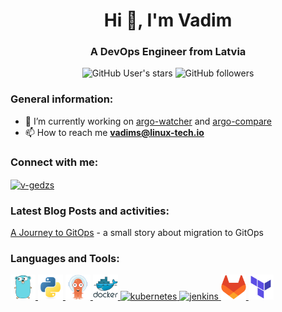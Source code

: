 <h1 align="center">Hi 👋, I'm Vadim</h1>
<h3 align="center">A DevOps Engineer from Latvia</h3>

<p align="center">
<img alt="GitHub User's stars" src="https://img.shields.io/github/stars/shini4i?style=flat-square">
<img alt="GitHub followers" src="https://img.shields.io/github/followers/shini4i?style=flat-square">
</p>

<h3 align="left">General information:</h3>

- 🔭 I’m currently working on [argo-watcher](https://github.com/shini4i/argo-watcher) and [argo-compare](https://github.com/shini4i/argo-compare)
- 📫 How to reach me **vadims@linux-tech.io**

<h3 align="left">Connect with me:</h3>
<p align="left">
<a href="https://linkedin.com/in/v-gedzs" target="blank"><img align="center" src="https://raw.githubusercontent.com/rahuldkjain/github-profile-readme-generator/master/src/images/icons/Social/linked-in-alt.svg" alt="v-gedzs" height="30" width="40" /></a>
</p>

<h3 align="left">Latest Blog Posts and activities:</h3>
<a href="https://medium.com/dyninno/a-journey-to-gitops-9aa445474eb6">A Journey to GitOps</a> - a small story about migration to GitOps

<h3 align="left">Languages and Tools:</h3>
<p align="left"> 
<a href="https://golang.org" target="_blank" rel="noreferrer"> 
<img src="https://raw.githubusercontent.com/devicons/devicon/master/icons/go/go-original.svg" alt="go" width="40" height="40"/> </a> 
<a href="https://www.python.org" target="_blank" rel="noreferrer"> 
<img src="https://raw.githubusercontent.com/devicons/devicon/master/icons/python/python-original.svg" alt="python" width="40" height="40"/> </a> 

<a href="https://argo-cd.readthedocs.io" target="_blank" rel="noreferrer"> 
<img src="https://raw.githubusercontent.com/devicons/devicon/master/icons/argocd/argocd-original.svg" alt="argocd" width="40" height="40"/> </a> 
<a href="https://www.docker.com/" target="_blank" rel="noreferrer"> 
<img src="https://raw.githubusercontent.com/devicons/devicon/master/icons/docker/docker-original-wordmark.svg" alt="docker" width="40" height="40"/>  
<a href="https://kubernetes.io" target="_blank" rel="noreferrer"> 
<img src="https://www.vectorlogo.zone/logos/kubernetes/kubernetes-icon.svg" alt="kubernetes" width="40" height="40"/> </a> 
<a href="https://www.jenkins.io" target="_blank" rel="noreferrer"> 
<img src="https://www.vectorlogo.zone/logos/jenkins/jenkins-icon.svg" alt="jenkins" width="40" height="40"/> </a>
<a href="https://docs.gitlab.com/ee/ci/" target="_blank" rel="noreferrer"> 
<img src="https://raw.githubusercontent.com/devicons/devicon/master/icons/gitlab/gitlab-original.svg" alt="gitlab" width="40" height="40"/> </a> 
<a href="https://www.terraform.io/" target="_blank" rel="noreferrer"> 
<img src="https://raw.githubusercontent.com/devicons/devicon/master/icons/terraform/terraform-original.svg" alt="terraform" width="40" height="40"/> </a>
</p>

